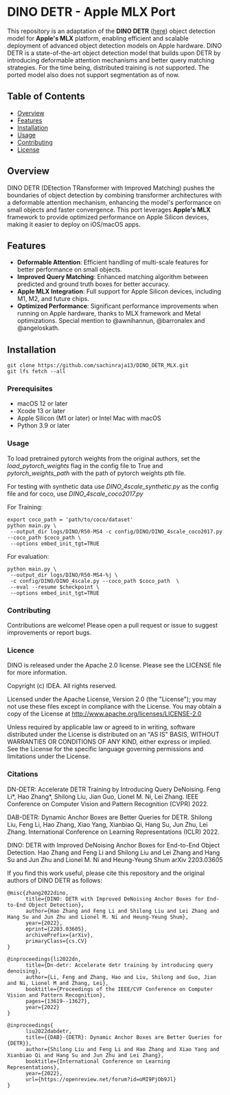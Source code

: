 # DINO DETR - Apple MLX Port

This repository is an adaptation of the **DINO DETR** ([here](https://github.com/IDEA-Research/DINO)) object detection model for **Apple's MLX** platform, enabling efficient and scalable deployment of advanced object detection models on Apple hardware. DINO DETR is a state-of-the-art object detection model that builds upon DETR by introducing deformable attention mechanisms and better query matching strategies. For the time being, distributed training is not supported. The ported model also does not support segmentation as of now.

## Table of Contents

- [Overview](#overview)
- [Features](#features)
- [Installation](#installation)
- [Usage](#usage)
- [Contributing](#contributing)
- [License](#license)

## Overview

DINO DETR (DEtection TRansformer with Improved Matching) pushes the boundaries of object detection by combining transformer architectures with a deformable attention mechanism, enhancing the model's performance on small objects and faster convergence. This port leverages **Apple's MLX** framework to provide optimized performance on Apple Silicon devices, making it easier to deploy on iOS/macOS apps.

## Features

- **Deformable Attention**: Efficient handling of multi-scale features for better performance on small objects.
- **Improved Query Matching**: Enhanced matching algorithm between predicted and ground truth boxes for better accuracy.
- **Apple MLX Integration**: Full support for Apple Silicon devices, including M1, M2, and future chips.
- **Optimized Performance**: Significant performance improvements when running on Apple hardware, thanks to MLX framework and Metal optimizations. Special mention to @awnihannun, @barronalex and @angeloskath.

## Installation

```
git clone https://github.com/sachinraja13/DINO_DETR_MLX.git
git lfs fetch --all
```

### Prerequisites

- macOS 12 or later
- Xcode 13 or later
- Apple Silicon (M1 or later) or Intel Mac with macOS
- Python 3.9 or later

### Usage

To load pretrained pytorch weights from the original authors, set the *load_pytorch_weights* flag in the config file to True and *pytorch_weights_path* with the path of pytorch weights pth file.

For testing with synthetic data use *DINO_4scale_synthetic.py* as the config file and for coco, use *DINO_4scale_coco2017.py*

For Training:

```
export coco_path = 'path/to/coco/dataset'
python main.py \
 --output_dir logs/DINO/R50-MS4 -c config/DINO/DINO_4scale_coco2017.py --coco_path $coco_path \
 --options embed_init_tgt=TRUE
```

For evaluation:

```
python main.py \
 --output_dir logs/DINO/R50-MS4-%j \
 -c config/DINO/DINO_4scale.py --coco_path $coco_path  \
 --eval --resume $checkpoint \
 --options embed_init_tgt=TRUE
```

### Contributing

Contributions are welcome! Please open a pull request or issue to suggest improvements or report bugs.

### Licence

DINO is released under the Apache 2.0 license. Please see the LICENSE file for more information.

Copyright (c) IDEA. All rights reserved.

Licensed under the Apache License, Version 2.0 (the "License"); you may not use these files except in compliance with the License. You may obtain a copy of the License at <http://www.apache.org/licenses/LICENSE-2.0>

Unless required by applicable law or agreed to in writing, software distributed under the License is distributed on an "AS IS" BASIS, WITHOUT WARRANTIES OR CONDITIONS OF ANY KIND, either express or implied. See the License for the specific language governing permissions and limitations under the License.

### Citations

DN-DETR: Accelerate DETR Training by Introducing Query DeNoising.
Feng Li*, Hao Zhang*, Shilong Liu, Jian Guo, Lionel M. Ni, Lei Zhang.
IEEE Conference on Computer Vision and Pattern Recognition (CVPR) 2022.

DAB-DETR: Dynamic Anchor Boxes are Better Queries for DETR.
Shilong Liu, Feng Li, Hao Zhang, Xiao Yang, Xianbiao Qi, Hang Su, Jun Zhu, Lei Zhang.
International Conference on Learning Representations (ICLR) 2022.

DINO: DETR with Improved DeNoising Anchor Boxes for End-to-End Object Detection.
Hao Zhang and Feng Li and Shilong Liu and Lei Zhang and Hang Su and Jun Zhu and Lionel M. Ni and Heung-Yeung Shum
arXiv 2203.03605

If you find this work useful, please cite this repository and the original authors of DINO DETR as follows:

```
@misc{zhang2022dino,
      title={DINO: DETR with Improved DeNoising Anchor Boxes for End-to-End Object Detection}, 
      author={Hao Zhang and Feng Li and Shilong Liu and Lei Zhang and Hang Su and Jun Zhu and Lionel M. Ni and Heung-Yeung Shum},
      year={2022},
      eprint={2203.03605},
      archivePrefix={arXiv},
      primaryClass={cs.CV}
}

@inproceedings{li2022dn,
      title={Dn-detr: Accelerate detr training by introducing query denoising},
      author={Li, Feng and Zhang, Hao and Liu, Shilong and Guo, Jian and Ni, Lionel M and Zhang, Lei},
      booktitle={Proceedings of the IEEE/CVF Conference on Computer Vision and Pattern Recognition},
      pages={13619--13627},
      year={2022}
}

@inproceedings{
      liu2022dabdetr,
      title={{DAB}-{DETR}: Dynamic Anchor Boxes are Better Queries for {DETR}},
      author={Shilong Liu and Feng Li and Hao Zhang and Xiao Yang and Xianbiao Qi and Hang Su and Jun Zhu and Lei Zhang},
      booktitle={International Conference on Learning Representations},
      year={2022},
      url={https://openreview.net/forum?id=oMI9PjOb9Jl}
}
```
